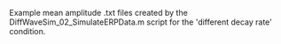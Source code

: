 Example mean amplitude .txt files created by the DiffWaveSim_02_SimulateERPData.m script for the 'different decay rate' condition.
